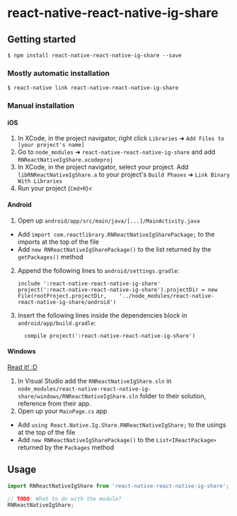 
# react-native-react-native-ig-share

## Getting started

`$ npm install react-native-react-native-ig-share --save`

### Mostly automatic installation

`$ react-native link react-native-react-native-ig-share`

### Manual installation


#### iOS

1. In XCode, in the project navigator, right click `Libraries` ➜ `Add Files to [your project's name]`
2. Go to `node_modules` ➜ `react-native-react-native-ig-share` and add `RNReactNativeIgShare.xcodeproj`
3. In XCode, in the project navigator, select your project. Add `libRNReactNativeIgShare.a` to your project's `Build Phases` ➜ `Link Binary With Libraries`
4. Run your project (`Cmd+R`)<

#### Android

1. Open up `android/app/src/main/java/[...]/MainActivity.java`
  - Add `import com.reactlibrary.RNReactNativeIgSharePackage;` to the imports at the top of the file
  - Add `new RNReactNativeIgSharePackage()` to the list returned by the `getPackages()` method
2. Append the following lines to `android/settings.gradle`:
  	```
  	include ':react-native-react-native-ig-share'
  	project(':react-native-react-native-ig-share').projectDir = new File(rootProject.projectDir, 	'../node_modules/react-native-react-native-ig-share/android')
  	```
3. Insert the following lines inside the dependencies block in `android/app/build.gradle`:
  	```
      compile project(':react-native-react-native-ig-share')
  	```

#### Windows
[Read it! :D](https://github.com/ReactWindows/react-native)

1. In Visual Studio add the `RNReactNativeIgShare.sln` in `node_modules/react-native-react-native-ig-share/windows/RNReactNativeIgShare.sln` folder to their solution, reference from their app.
2. Open up your `MainPage.cs` app
  - Add `using React.Native.Ig.Share.RNReactNativeIgShare;` to the usings at the top of the file
  - Add `new RNReactNativeIgSharePackage()` to the `List<IReactPackage>` returned by the `Packages` method


## Usage
```javascript
import RNReactNativeIgShare from 'react-native-react-native-ig-share';

// TODO: What to do with the module?
RNReactNativeIgShare;
```
  